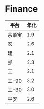 # Finance


|平台|年化|
|---|---|
|余额宝|1.9|
|农|2.6|
|建|2.1|
|邮|2.3|
|工|2.1|
|工-90|3.2|
|工-30|3.0|
|平安|2.6|
